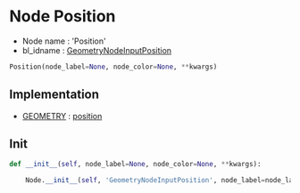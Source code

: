 # Node Position

- Node name : 'Position'
- bl_idname : [GeometryNodeInputPosition](https://docs.blender.org/api/current/bpy.types.GeometryNodeInputPosition.html)


``` python
Position(node_label=None, node_color=None, **kwargs)
```
## Implementation

- [GEOMETRY](/docs/GeoNodes/socket_GEOMETRY.md) : [position](/docs/GeoNodes/socket_GEOMETRY.md#position)

## Init

``` python
def __init__(self, node_label=None, node_color=None, **kwargs):

    Node.__init__(self, 'GeometryNodeInputPosition', node_label=node_label, node_color=node_color, **kwargs)
```
